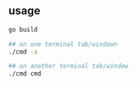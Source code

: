 ## usage

```bash 
go build

## on one terminal tab/windown
./cmd -s

## on another terminal tab/window
./cmd cmd
```